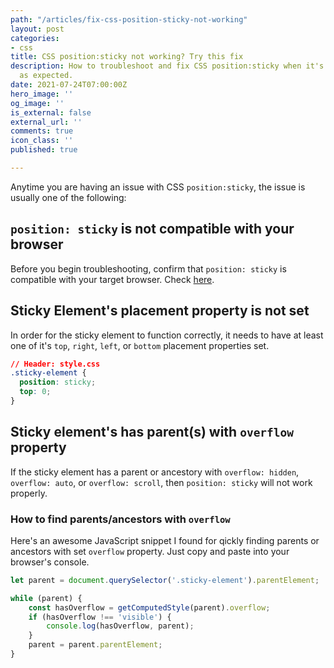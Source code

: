 ```yaml
---
path: "/articles/fix-css-position-sticky-not-working"
layout: post
categories:
- css
title: CSS position:sticky not working? Try this fix
description: How to troubleshoot and fix CSS position:sticky when it's not working
  as expected.
date: 2021-07-24T07:00:00Z
hero_image: ''
og_image: ''
is_external: false
external_url: ''
comments: true
icon_class: ''
published: true

---
```

Anytime you are having an issue with CSS `position:sticky`, the issue is usually  one of the following:

## `position: sticky` is not compatible with your browser

Before you begin troubleshooting, confirm that `position: sticky` is compatible with your target browser. Check [here](https://caniuse.com/css-sticky).

## Sticky Element's placement property is not set

In order for the sticky element to function correctly, it needs to have at least one of it's `top`, `right`, `left`, or `bottom` placement properties set.

```css
// Header: style.css
.sticky-element {
  position: sticky;
  top: 0;
}
```

## Sticky element's has parent(s) with `overflow` property

If the sticky element has a parent or ancestory with `overflow: hidden`, `overflow: auto`, or `overflow: scroll`, then `position: sticky` will not work properly.

### How to find parents/ancestors with `overflow`

Here's an awesome JavaScript snippet I found for qickly finding parents or ancestors with set `overflow` property. Just copy and paste into your browser's console.

```javascript
let parent = document.querySelector('.sticky-element').parentElement;

while (parent) {
    const hasOverflow = getComputedStyle(parent).overflow;
    if (hasOverflow !== 'visible') {
        console.log(hasOverflow, parent);
    }
    parent = parent.parentElement;
}
```
